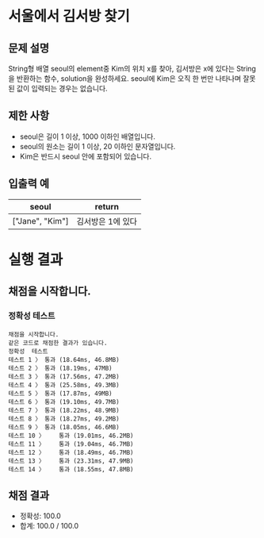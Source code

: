 # 서울에서 김서방 찾기

## 문제 설명
String형 배열 seoul의 element중 Kim의 위치 x를 찾아, 김서방은 x에 있다는 String을 반환하는 함수, solution을 완성하세요. seoul에 Kim은 오직 한 번만 나타나며 잘못된 값이 입력되는 경우는 없습니다.

## 제한 사항
* seoul은 길이 1 이상, 1000 이하인 배열입니다.
* seoul의 원소는 길이 1 이상, 20 이하인 문자열입니다.
* Kim은 반드시 seoul 안에 포함되어 있습니다.

## 입출력 예
| seoul |	return |
|-----   |------- |
| ["Jane", "Kim"]	| 김서방은 1에 있다| 

# 실행 결과    
## 채점을 시작합니다.
### 정확성  테스트
```
채점을 시작합니다.
같은 코드로 채점한 결과가 있습니다.
정확성  테스트
테스트 1 〉	통과 (18.64ms, 46.8MB)
테스트 2 〉	통과 (18.19ms, 47MB)
테스트 3 〉	통과 (17.56ms, 47.2MB)
테스트 4 〉	통과 (25.58ms, 49.3MB)
테스트 5 〉	통과 (17.87ms, 49MB)
테스트 6 〉	통과 (19.10ms, 49.7MB)
테스트 7 〉	통과 (18.22ms, 48.9MB)
테스트 8 〉	통과 (18.27ms, 49.2MB)
테스트 9 〉	통과 (18.05ms, 46.6MB)
테스트 10 〉	통과 (19.01ms, 46.2MB)
테스트 11 〉	통과 (19.04ms, 46.7MB)
테스트 12 〉	통과 (18.49ms, 46.7MB)
테스트 13 〉	통과 (23.31ms, 47.9MB)
테스트 14 〉	통과 (18.55ms, 47.8MB)
```
## 채점 결과
* 정확성: 100.0
* 합계: 100.0 / 100.0